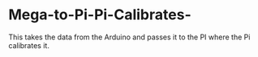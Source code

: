# Mega-to-Pi-Pi-Calibrates-
This takes the data from the Arduino and passes it to the PI where the Pi calibrates it.
